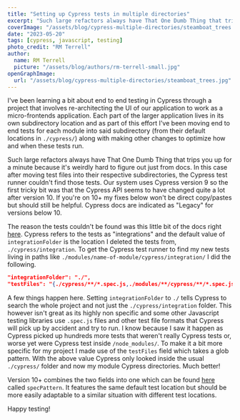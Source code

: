 ```yaml
---
title: "Setting up Cypress tests in multiple directories"
excerpt: "Such large refactors always have That One Dumb Thing that trips you up for a minute because it's weirdly hard to figure out just from docs."
coverImage: "/assets/blog/cypress-multiple-directories/steamboat_trees.jpg"
date: "2023-05-20"
tags: [cypress, javascript, testing]
photo_credit: "RM Terrell"
author:
  name: RM Terrell
  picture: "/assets/blog/authors/rm-terrell-small.jpg"
openGraphImage:
  url: "/assets/blog/cypress-multiple-directories/steamboat_trees.jpg"
---
```


I've been learning a bit about end to end testing in Cypress through a project that involves re-architecting the UI of our application to work as a micro-frontends application. Each part of the larger application lives in its own subdirectory location and as part of this effort I've been moving end to end tests for each module into said subdirectory (from their default locations in `./cypress/`) along with making other changes to optimize how and when these tests run.

Such large refactors always have That One Dumb Thing that trips you up for a minute because it's weirdly hard to figure out just from docs. In this case after moving test files into their respective subdirectories, the Cypress test runner couldn't find those tests. Our system uses Cypress version 9 so the first tricky bit was that the Cypress API seems to have changed quite a lot after version 10. If you're on 10+ my fixes below won't be direct copy/pastes but should still be helpful. Cypress docs are indicated as "Legacy" for versions below 10.

The reason the tests couldn't be found was this little bit of the docs right [here](https://docs.cypress.io/guides/references/legacy-configuration#Folders--Files). Cypress refers to the tests as "integrations" and the default value of `integrationFolder` is the location I deleted the tests from, `./cypress/integration`. To get the Cypress test runner to find my new tests living in paths like `./modules/name-of-module/cypress/integration/` I did the following.

```json
"integrationFolder": "./",
"testFiles": "{./cypress/**/*.spec.js,./modules/**/cypress/**/*.spec.js}",
```

A few things happen here. Setting `integrationFolder` to `./` tells Cypress to search the whole project and not just the `./cypress/integration` folder. This however isn't great as its highly non specific and some other Javascript testing libraries use `.spec.js` files and other test file formats that Cypress will pick up by accident and try to run. I know because I saw it happen as Cypress picked up hundreds more tests that weren't really Cypress tests or, worse yet were Cypress test inside `/node_modules/`. To make it a bit more specific for my project I made use of the `testFiles` field which takes a glob pattern. With the above value Cypress only looked inside the usual `./cypress/` folder and now my module Cypress directories. Much better!

Version 10+ combines the two fields into one which can be found [here](https://docs.cypress.io/guides/references/configuration#e2e) called `specPattern`. It features the same default test location but should be more easily adaptable to a similar situation with different test locations.

Happy testing!
